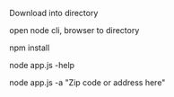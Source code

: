 Download into directory

open node cli, browser to directory

npm install

node app.js -help

node app.js -a "Zip code or address here"
